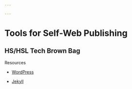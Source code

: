 ```yaml
---

---
```


# Tools for Self-Web Publishing

## HS/HSL Tech Brown Bag

Resources

* [WordPress](http://wordpress.org)

* [Jekyll](http://jekyllrb.com)

